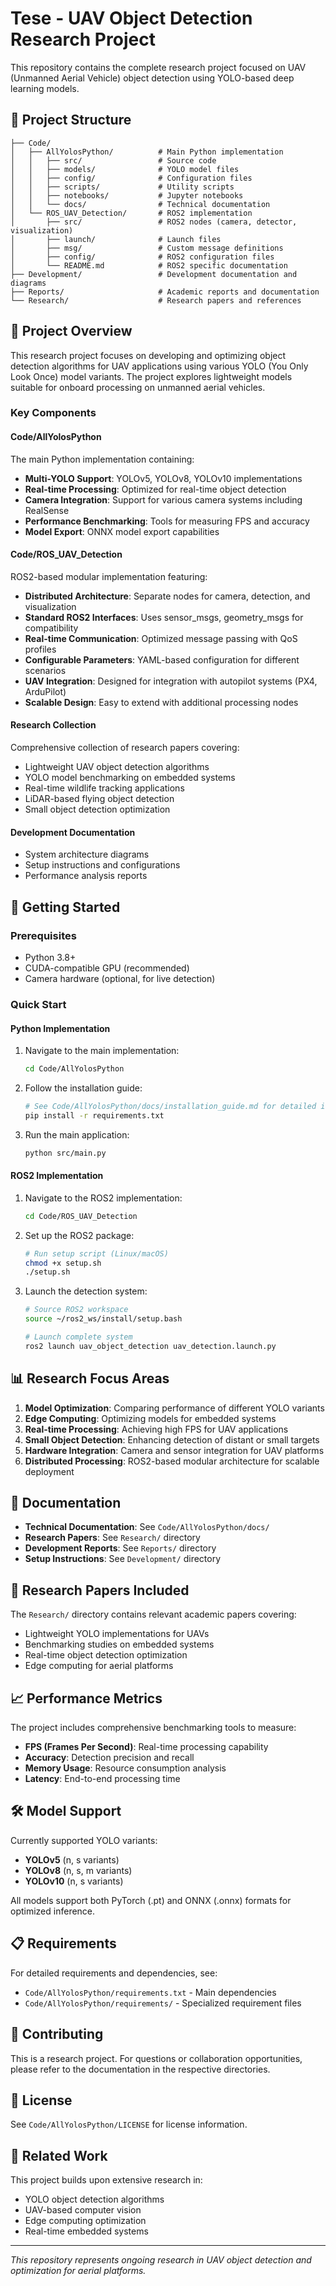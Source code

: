 # Tese - UAV Object Detection Research Project

This repository contains the complete research project focused on UAV (Unmanned Aerial Vehicle) object detection using YOLO-based deep learning models.

## 📁 Project Structure

```
├── Code/
│   ├── AllYolosPython/          # Main Python implementation
│   │   ├── src/                 # Source code
│   │   ├── models/              # YOLO model files
│   │   ├── config/              # Configuration files
│   │   ├── scripts/             # Utility scripts
│   │   ├── notebooks/           # Jupyter notebooks
│   │   └── docs/                # Technical documentation
│   └── ROS_UAV_Detection/       # ROS2 implementation
│       ├── src/                 # ROS2 nodes (camera, detector, visualization)
│       ├── launch/              # Launch files
│       ├── msg/                 # Custom message definitions
│       ├── config/              # ROS2 configuration files
│       └── README.md            # ROS2 specific documentation
├── Development/                 # Development documentation and diagrams
├── Reports/                     # Academic reports and documentation
└── Research/                    # Research papers and references
```

## 🎯 Project Overview

This research project focuses on developing and optimizing object detection algorithms for UAV applications using various YOLO (You Only Look Once) model variants. The project explores lightweight models suitable for onboard processing on unmanned aerial vehicles.

### Key Components

#### Code/AllYolosPython
The main Python implementation containing:
- **Multi-YOLO Support**: YOLOv5, YOLOv8, YOLOv10 implementations
- **Real-time Processing**: Optimized for real-time object detection
- **Camera Integration**: Support for various camera systems including RealSense
- **Performance Benchmarking**: Tools for measuring FPS and accuracy
- **Model Export**: ONNX model export capabilities

#### Code/ROS_UAV_Detection
ROS2-based modular implementation featuring:
- **Distributed Architecture**: Separate nodes for camera, detection, and visualization
- **Standard ROS2 Interfaces**: Uses sensor_msgs, geometry_msgs for compatibility
- **Real-time Communication**: Optimized message passing with QoS profiles
- **Configurable Parameters**: YAML-based configuration for different scenarios
- **UAV Integration**: Designed for integration with autopilot systems (PX4, ArduPilot)
- **Scalable Design**: Easy to extend with additional processing nodes

#### Research Collection
Comprehensive collection of research papers covering:
- Lightweight UAV object detection algorithms
- YOLO model benchmarking on embedded systems
- Real-time wildlife tracking applications
- LiDAR-based flying object detection
- Small object detection optimization

#### Development Documentation
- System architecture diagrams
- Setup instructions and configurations
- Performance analysis reports

## 🚀 Getting Started

### Prerequisites
- Python 3.8+
- CUDA-compatible GPU (recommended)
- Camera hardware (optional, for live detection)

### Quick Start

#### Python Implementation
1. Navigate to the main implementation:
   ```bash
   cd Code/AllYolosPython
   ```

2. Follow the installation guide:
   ```bash
   # See Code/AllYolosPython/docs/installation_guide.md for detailed instructions
   pip install -r requirements.txt
   ```

3. Run the main application:
   ```bash
   python src/main.py
   ```

#### ROS2 Implementation
1. Navigate to the ROS2 implementation:
   ```bash
   cd Code/ROS_UAV_Detection
   ```

2. Set up the ROS2 package:
   ```bash
   # Run setup script (Linux/macOS)
   chmod +x setup.sh
   ./setup.sh
   ```

3. Launch the detection system:
   ```bash
   # Source ROS2 workspace
   source ~/ros2_ws/install/setup.bash
   
   # Launch complete system
   ros2 launch uav_object_detection uav_detection.launch.py
   ```

## 📊 Research Focus Areas

1. **Model Optimization**: Comparing performance of different YOLO variants
2. **Edge Computing**: Optimizing models for embedded systems
3. **Real-time Processing**: Achieving high FPS for UAV applications
4. **Small Object Detection**: Enhancing detection of distant or small targets
5. **Hardware Integration**: Camera and sensor integration for UAV platforms
6. **Distributed Processing**: ROS2-based modular architecture for scalable deployment

## 📝 Documentation

- **Technical Documentation**: See `Code/AllYolosPython/docs/`
- **Research Papers**: See `Research/` directory
- **Development Reports**: See `Reports/` directory
- **Setup Instructions**: See `Development/` directory

## 🔬 Research Papers Included

The `Research/` directory contains relevant academic papers covering:
- Lightweight YOLO implementations for UAVs
- Benchmarking studies on embedded systems
- Real-time object detection optimization
- Edge computing for aerial platforms

## 📈 Performance Metrics

The project includes comprehensive benchmarking tools to measure:
- **FPS (Frames Per Second)**: Real-time processing capability
- **Accuracy**: Detection precision and recall
- **Memory Usage**: Resource consumption analysis
- **Latency**: End-to-end processing time

## 🛠️ Model Support

Currently supported YOLO variants:
- **YOLOv5** (n, s variants)
- **YOLOv8** (n, s, m variants)
- **YOLOv10** (n, s variants)

All models support both PyTorch (.pt) and ONNX (.onnx) formats for optimized inference.

## 📋 Requirements

For detailed requirements and dependencies, see:
- `Code/AllYolosPython/requirements.txt` - Main dependencies
- `Code/AllYolosPython/requirements/` - Specialized requirement files

## 🤝 Contributing

This is a research project. For questions or collaboration opportunities, please refer to the documentation in the respective directories.

## 📄 License

See `Code/AllYolosPython/LICENSE` for license information.

## 🔗 Related Work

This project builds upon extensive research in:
- YOLO object detection algorithms
- UAV-based computer vision
- Edge computing optimization
- Real-time embedded systems

---

*This repository represents ongoing research in UAV object detection and optimization for aerial platforms.*
